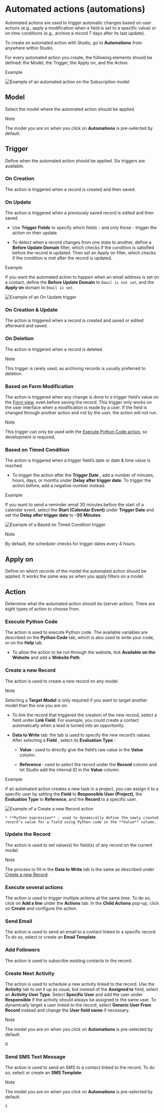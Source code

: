 # Automated actions (automations)

Automated actions are used to trigger automatic changes based on user actions
(e.g., apply a modification when a field is set to a specific value) or on
time conditions (e.g., archive a record 7 days after its last update).

To create an automated action with Studio, go to **Automations** from anywhere
within Studio.

For every automated action you create, the following elements should be
defined: the Model, the Trigger, the Apply on, and the Action.

<div class="alert alert-success">
<p class="alert-title">
Example</p><img alt="Example of an automated action on the Subscription model" class="align-center" src="../../_images/automated-action-example.png"/>
</div>

## Model

Select the model where the automated action should be applied.

<div class="alert alert-primary">
<p class="alert-title">
Note</p><p>The model you are on when you click on <b>Automations</b> is pre-selected by default.</p>
</div>

## Trigger

Define when the automated action should be applied. Six triggers are
available.

### On Creation

The action is triggered when a record is created and then saved.

### On Update

The action is triggered when a previously saved record is edited and then
saved.

  * Use **Trigger Fields** to specify which fields - and only those - trigger the action on their update.

  * To detect when a record changes from one state to another, define a **Before Update Domain** filter, which checks if the condition is satisfied before the record is updated. Then set an Apply on filter, which checks if the condition is met after the record is updated.

<div class="alert alert-success">
<p class="alert-title">
Example</p><p>If you want the automated action to happen when an email address is set on a contact, define
the <b>Before Update Domain</b> to <code>Email is not set</code>, and the <b>Apply on</b>
domain to <code>Email is set</code>.</p>
<img alt="Example of an On Update trigger" class="align-center" src="../../_images/on-update-trigger-example.png"/>
</div>

### On Creation & Update

The action is triggered when a record is created and saved or edited afterward
and saved.

### On Deletion

The action is triggered when a record is deleted.

<div class="alert alert-primary">
<p class="alert-title">
Note</p><p>This trigger is rarely used, as archiving records is usually preferred to deletion.</p>
</div>

### Based on Form Modification

The action is triggered when any change is done to a trigger field’s value on
the [Form view](views#studio-views-general-form), even before saving the
record. This trigger only works on the user interface when a modification is
made by a user. If the field is changed through another action and not by the
user, the action will not run.

<div class="alert alert-primary">
<p class="alert-title">
Note</p><p>This trigger can only be used with the <a href="#studio-automated-actions-action-python-code"><span class="std std-ref">Execute Python Code action</span></a>, so development is required.</p>
</div>

### Based on Timed Condition

The action is triggered when a trigger field’s date or date & time value is
reached.

  * To trigger the action after the **Trigger Date** , add a number of minutes, hours, days, or months under **Delay after trigger date**. To trigger the action before, add a negative number instead.

<div class="alert alert-success">
<p class="alert-title">
Example</p><p>If you want to send a reminder email 30 minutes before the start of a calendar event, select
the <b>Start (Calendar Event)</b> under <b>Trigger Date</b> and set the
<b>Delay after trigger date</b> to <b>-30</b> <b>Minutes</b>.</p>
<img alt="Example of a Based on Timed Condition trigger" class="align-center" src="../../_images/timed-condition-trigger-example.png"/>
</div>

<div class="alert alert-primary">
<p class="alert-title">
Note</p><p>By default, the scheduler checks for trigger dates every 4 hours.</p>
</div>

## Apply on

Define on which records of the model the automated action should be applied.
It works the same way as when you apply filters on a model.

## Action

Determine what the automated action should do (server action). There are eight
types of action to choose from.

### Execute Python Code

The action is used to execute Python code. The available variables are
described on the **Python Code** tab, which is also used to write your code,
or on the **Help** tab.

  * To allow the action to be run through the website, tick **Available on the Website** and add a **Website Path**.

### Create a new Record

The action is used to create a new record on any model.

<div class="alert alert-primary">
<p class="alert-title">
Note</p><p>Selecting a <b>Target Model</b> is only required if you want to target another model than
the one you are on.</p>
</div>

  * To link the record that triggered the creation of the new record, select a field under **Link Field**. For example, you could create a contact automatically when a lead is turned into an opportunity.

  * **Data to Write** tab: the tab is used to specify the new record’s values. After selecting a **Field** , select its **Evaluation Type** :

    * **Value** : used to directly give the field’s raw value in the **Value** column.

    * **Reference** : used to select the record under the **Record** column and let Studio add the internal ID in the **Value** column.

<div class="alert alert-success">
<p class="alert-title">
Example</p><p>If an automated action creates a new task in a project, you can assign it to a specific user
by setting the <b>Field</b> to <b>Responsible User (Project)</b>, the
<b>Evaluation Type</b> to <b>Reference</b>, and the <b>Record</b> to a
specific user.</p>
<img alt="Example of a Create a new Record action" class="align-center" src="../../_images/new-record-example.png"/>
</div>

    * **Python expression** : used to dynamically define the newly created record’s value for a field using Python code in the **Value** column.

### Update the Record

The action is used to set value(s) for field(s) of any record on the current
model.

<div class="alert alert-primary">
<p class="alert-title">
Note</p><p>The process to fill in the <b>Data to Write</b> tab is the same as described under
<a href="#studio-automated-actions-action-new-record"><span class="std std-ref">Create a new Record</span></a>.</p>
</div>

### Execute several actions

The action is used to trigger multiple actions at the same time. To do so,
click on **Add a line** under the **Actions** tab. In the **Child Actions**
pop-up, click on **Create** and configure the action.

### Send Email

The action is used to send an email to a contact linked to a specific record.
To do so, select or create an **Email Template**.

### Add Followers

The action is used to subscribe existing contacts to the record.

### Create Next Activity

The action is used to schedule a new activity linked to the record. Use the
**Activity** tab to set it up as usual, but instead of the **Assigned to**
field, select an **Activity User Type**. Select **Specific User** and add the
user under **Responsible** if the activity should always be assigned to the
same user. To dynamically target a user linked to the record, select **Generic
User From Record** instead and change the **User field name** if necessary.

<div class="alert alert-primary">
<p class="alert-title">
Note</p><p>The model you are on when you click on <b>Automations</b> is pre-selected by default.</p>
</div>0

### Send SMS Text Message

The action is used to send an SMS to a contact linked to the record. To do so,
select or create an **SMS Template**.

<div class="alert alert-primary">
<p class="alert-title">
Note</p><p>The model you are on when you click on <b>Automations</b> is pre-selected by default.</p>
</div>1

